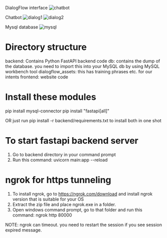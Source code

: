 DialogFlow interface
![chatbot](https://github.com/mahdihammi/Chatbot-food-delivery/assets/89527502/ce7fe6b1-6587-4d22-a28b-2ca855d777b6)

Chatbot
![dialog1](https://github.com/mahdihammi/Chatbot-food-delivery/assets/89527502/610b91a9-cc6d-4790-bd23-ccae2ee5a3be)
![dialog2](https://github.com/mahdihammi/Chatbot-food-delivery/assets/89527502/88616d89-b118-4c6e-a2a1-87a46d7fabe2)

Mysql database
![mysql](https://github.com/mahdihammi/Chatbot-food-delivery/assets/89527502/ca2419e0-4420-4a3c-b9dd-b125895dda0b)




Directory structure
===================
backend: Contains Python FastAPI backend code
db: contains the dump of the database. you need to import this into your MySQL db by using MySQL workbench tool
dialogflow_assets: this has training phrases etc. for our intents
frontend: website code

Install these modules
======================

pip install mysql-connector
pip install "fastapi[all]"

OR just run pip install -r backend/requirements.txt to install both in one shot

To start fastapi backend server
================================
1. Go to backend directory in your command prompt
2. Run this command: uvicorn main:app --reload

ngrok for https tunneling
================================
1. To install ngrok, go to https://ngrok.com/download and install ngrok version that is suitable for your OS
2. Extract the zip file and place ngrok.exe in a folder.
3. Open windows command prompt, go to that folder and run this command: ngrok http 80000

NOTE: ngrok can timeout. you need to restart the session if you see session expired message.
